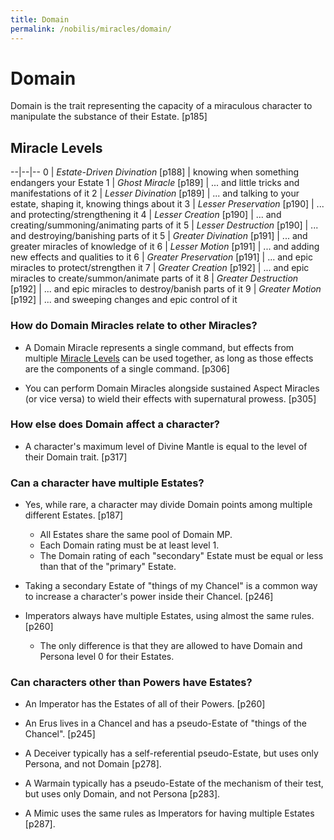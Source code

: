 ```yaml
---
title: Domain
permalink: /nobilis/miracles/domain/
---
```


# Domain

Domain is the trait representing the capacity of a miraculous character to manipulate the substance of their Estate. [p185]

## Miracle Levels

--|--|--
0 | *Estate-Driven Divination* [p188] | knowing when something endangers your Estate
1 | *Ghost Miracle* [p189] | ... and little tricks and manifestations of it
2 | *Lesser Divination* [p189] | ... and talking to your estate, shaping it, knowing things about it
3 | *Lesser Preservation* [p190] | ... and protecting/strengthening it
4 | *Lesser Creation* [p190] | ... and creating/summoning/animating parts of it
5 | *Lesser Destruction* [p190] | ... and destroying/banishing parts of it
5 | *Greater Divination* [p191] | ... and greater miracles of knowledge of it
6 | *Lesser Motion* [p191] | ... and adding new effects and qualities to it
6 | *Greater Preservation* [p191] | ... and epic miracles to protect/strengthen it
7 | *Greater Creation* [p192] | ... and epic miracles to create/summon/animate parts of it
8 | *Greater Destruction* [p192] | ... and epic miracles to destroy/banish parts of it
9 | *Greater Motion* [p192] | ... and sweeping changes and epic control of it

### How do Domain Miracles relate to other Miracles?

- A Domain Miracle represents a single command, but effects from multiple [Miracle Levels](#miracle-levels) can be used together, as long as those effects are the components of a single command. [p306]

- You can perform Domain Miracles alongside sustained Aspect Miracles (or vice versa) to wield their effects with supernatural prowess. [p305]

### How else does Domain affect a character?

- A character's maximum level of Divine Mantle is equal to the level of their Domain trait. [p317]

### Can a character have multiple Estates?

- Yes, while rare, a character may divide Domain points among multiple different Estates. [p187]
  - All Estates share the same pool of Domain MP.
  - Each Domain rating must be at least level 1.
  - The Domain rating of each "secondary" Estate must be equal or less than that of the "primary" Estate.

- Taking a secondary Estate of "things of my Chancel" is a common way to increase a character's power inside their Chancel. [p246]

- Imperators always have multiple Estates, using almost the same rules. [p260]
  - The only difference is that they are allowed to have Domain and Persona level 0 for their Estates.

### Can characters other than Powers have Estates?

- An Imperator has the Estates of all of their Powers. [p260]

- An Erus lives in a Chancel and has a pseudo-Estate of "things of the Chancel". [p245]

- A Deceiver typically has a self-referential pseudo-Estate, but uses only Persona, and not Domain [p278].

- A Warmain typically has a pseudo-Estate of the mechanism of their test, but uses only Domain, and not Persona [p283].

- A Mimic uses the same rules as Imperators for having multiple Estates [p287].
